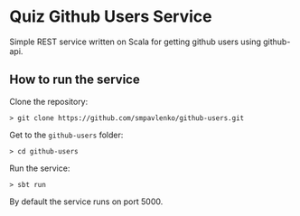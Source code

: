 # Quiz Github Users Service
Simple REST service written on Scala for getting github users using github-api.

## How to run the service
Clone the repository:
```
> git clone https://github.com/smpavlenko/github-users.git
```

Get to the `github-users` folder:
```
> cd github-users
```

Run the service:
```
> sbt run
```

By default the service runs on port 5000.

